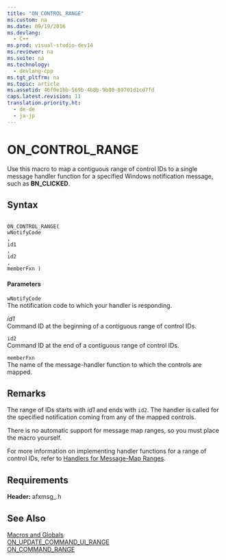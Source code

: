 ```yaml
---
title: "ON_CONTROL_RANGE"
ms.custom: na
ms.date: 09/19/2016
ms.devlang: 
  - C++
ms.prod: visual-studio-dev14
ms.reviewer: na
ms.suite: na
ms.technology: 
  - devlang-cpp
ms.tgt_pltfrm: na
ms.topic: article
ms.assetid: 46f0e1bb-569b-4b8b-9b80-89701d1cd7fd
caps.latest.revision: 11
translation.priority.ht: 
  - de-de
  - ja-jp
---
```

# ON_CONTROL_RANGE
Use this macro to map a contiguous range of control IDs to a single message handler function for a specified Windows notification message, such as **BN_CLICKED**.  
  
## Syntax  
  
```  
  
ON_CONTROL_RANGE(  
wNotifyCode  
,   
id1  
,   
id2  
,   
memberFxn )  
```  
  
#### Parameters  
 `wNotifyCode`  
 The notification code to which your handler is responding.  
  
 *id1*  
 Command ID at the beginning of a contiguous range of control IDs.  
  
 `id2`  
 Command ID at the end of a contiguous range of control IDs.  
  
 `memberFxn`  
 The name of the message-handler function to which the controls are mapped.  
  
## Remarks  
 The range of IDs starts with *id1* and ends with `id2`. The handler is called for the specified notification coming from any of the mapped controls.  
  
 There is no automatic support for message map ranges, so you must place the macro yourself.  
  
 For more information on implementing handler functions for a range of control IDs, refer to [Handlers for Message-Map Ranges](../vs140/Handlers-for-Message-Map-Ranges.md).  
  
## Requirements  
 **Header:** afxmsg_.h  
  
## See Also  
 [Macros and Globals](../vs140/MFC-Macros-and-Globals.md)   
 [ON_UPDATE_COMMAND_UI_RANGE](../vs140/ON_UPDATE_COMMAND_UI_RANGE.md)   
 [ON_COMMAND_RANGE](../vs140/ON_COMMAND_RANGE.md)